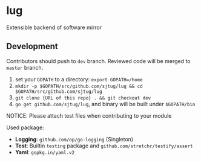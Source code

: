 # lug
Extensible backend of software mirror

## Development

Contributors should push to `dev` branch. Reviewed code will be merged to `master` branch.

1. set your `GOPATH` to a directory: `export GOPATH=/home`
2. `mkdir -p $GOPATH/src/github.com/sjtug/lug && cd $GOPATH/src/github.com/sjtug/lug`
3. `git clone {URL of this repo} . && git checkout dev`
4. `go get github.com/sjtug/lug`, and binary will be built under `$GOPATH/bin`

NOTICE: Please attach test files when contributing to your module

Used package:
 - **Logging**: `github.com/op/go-logging` (Singleton)
 - **Test**: Builtin `testing` package and `github.com/stretchr/testify/assert`
 - **Yaml**: `gopkg.in/yaml.v2`
